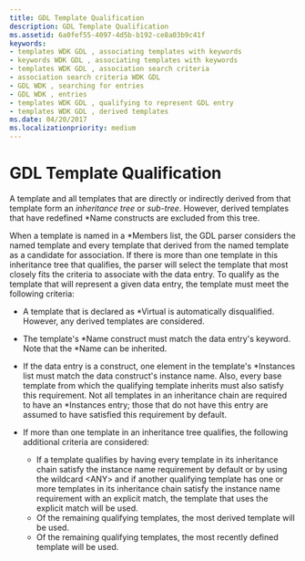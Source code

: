 ```yaml
---
title: GDL Template Qualification
description: GDL Template Qualification
ms.assetid: 6a0fef55-4097-4d5b-b192-ce8a03b9c41f
keywords:
- templates WDK GDL , associating templates with keywords
- keywords WDK GDL , associating templates with keywords
- templates WDK GDL , association search criteria
- association search criteria WDK GDL
- GDL WDK , searching for entries
- GDL WDK , entries
- templates WDK GDL , qualifying to represent GDL entry
- templates WDK GDL , derived templates
ms.date: 04/20/2017
ms.localizationpriority: medium
---
```


# GDL Template Qualification


A template and all templates that are directly or indirectly derived from that template form an *inheritance tree* or *sub-tree*. However, derived templates that have redefined \*Name constructs are excluded from this tree.

When a template is named in a \*Members list, the GDL parser considers the named template and every template that derived from the named template as a candidate for association. If there is more than one template in this inheritance tree that qualifies, the parser will select the template that most closely fits the criteria to associate with the data entry. To qualify as the template that will represent a given data entry, the template must meet the following criteria:

-   A template that is declared as \*Virtual is automatically disqualified. However, any derived templates are considered.

-   The template's \*Name construct must match the data entry's keyword. Note that the \*Name can be inherited.

-   If the data entry is a construct, one element in the template's \*Instances list must match the data construct's instance name. Also, every base template from which the qualifying template inherits must also satisfy this requirement. Not all templates in an inheritance chain are required to have an \*Instances entry; those that do not have this entry are assumed to have satisfied this requirement by default.

-   If more than one template in an inheritance tree qualifies, the following additional criteria are considered:
    -   If a template qualifies by having every template in its inheritance chain satisfy the instance name requirement by default or by using the wildcard &lt;ANY&gt; and if another qualifying template has one or more templates in its inheritance chain satisfy the instance name requirement with an explicit match, the template that uses the explicit match will be used.
    -   Of the remaining qualifying templates, the most derived template will be used.
    -   Of the remaining qualifying templates, the most recently defined template will be used.

 

 




